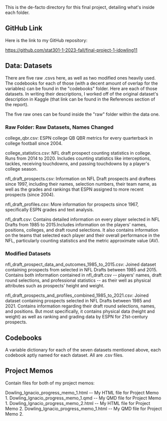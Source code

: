 This is the de-facto directory for this final project, detailing what's inside each folder.

## GitHub Link

Here is the link to my GitHub repository:

<https://github.com/stat301-1-2023-fall/final-project-1-idowling11>

## Data: Datasets

There are five raw .csvs here, as well as two modified ones heavily used. The codebooks for each of those (with a decent amount of overlap for the variables) can be found in the "codebooks" folder. Here are each of those datasets. In writing their descriptions, I worked off of the original dataset's description in Kaggle (that link can be found in the References section of the report).

The five raw ones can be found inside the "raw" folder within the data one.

### Raw Folder: Raw Datasets, Names Changed

college_qbr.csv: ESPN college QB QBR metrics for every quarterback in college football since 2004.

college_statistics.csv: NFL draft prospect counting statistics in college. Runs from 2014 to 2020. Includes counting statistics like interceptions, tackles, receiving touchdowns, and passing touchdowns by a player's college season.

nfl_draft_prospects.csv: Information on NFL Draft prospects and draftees since 1997, including their names, selection numbers, their team name, as well as the grades and rankings that ESPN assigned to more recent prospects (since 2004).

nfl_draft_profiles.csv: More information for prospects since 1967, specifically ESPN grades and text analysis.

nfl_draft.csv: Contains detailed information on every player selected in NFL Drafts from 1985 to 2015.Includes information on the players' names, positions, colleges, and draft round selections. It also contains information on the teams that selected each player and their overall performance in the NFL, particularly counting statistics and the metric approximate value (AV).

### Modified Datasets

nfl_draft_prospect_data_and_outcomes_1985_to_2015.csv: Joined dataset containing prospects from selected in NFL Drafts between 1985 and 2015. Contains both information contained in nfl_draft.csv -- players' names, draft round selections, and professional statistics -- as their well as physical attributes such as prospects' height and weight.

nfl_draft_prospects_and_profiles_combined_1985_to_2021.csv: Joined dataset containing prospects selected in NFL Drafts between 1985 and 2021. Contains information regarding their draft round selections, names, and positions. But most specifically, it contains physical data (height and weight) as well as ranking and grading data by ESPN for 21st-century prospects.

## Codebooks

A variable dictionary for each of the seven datasets mentioned above, each codebook aptly named for each dataset. All are .csv files.

## Project Memos

Contain files for both of my project memos:

Dowling_Ignacio_progress_memo_1.html -- My HTML file for Project Memo 1. Dowling_Ignacio_progress_memo_1.qmd -- My QMD file for Project Memo 1. Dowling_Ignacio_progress_memo_2.html -- My HTML file for Project Memo 2. Dowling_Ignacio_progress_memo_1.html -- My QMD file for Project Memo 2.
